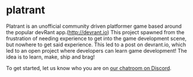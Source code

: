 # platrant
Platrant is an unofficial community driven platformer game based around the popular devRant app.(http://devrant.io)
This project spawned from the frustration of needing experience to get into the game development scene,
but nowhere to get said experience. This led to a post on devrant.io, which led to an open project where
developers can learn game development! The idea is to learn, make, ship and brag!

To get started, let us know who you are on [our chatroom on Discord](https://discord.gg/nNmQbBS).
